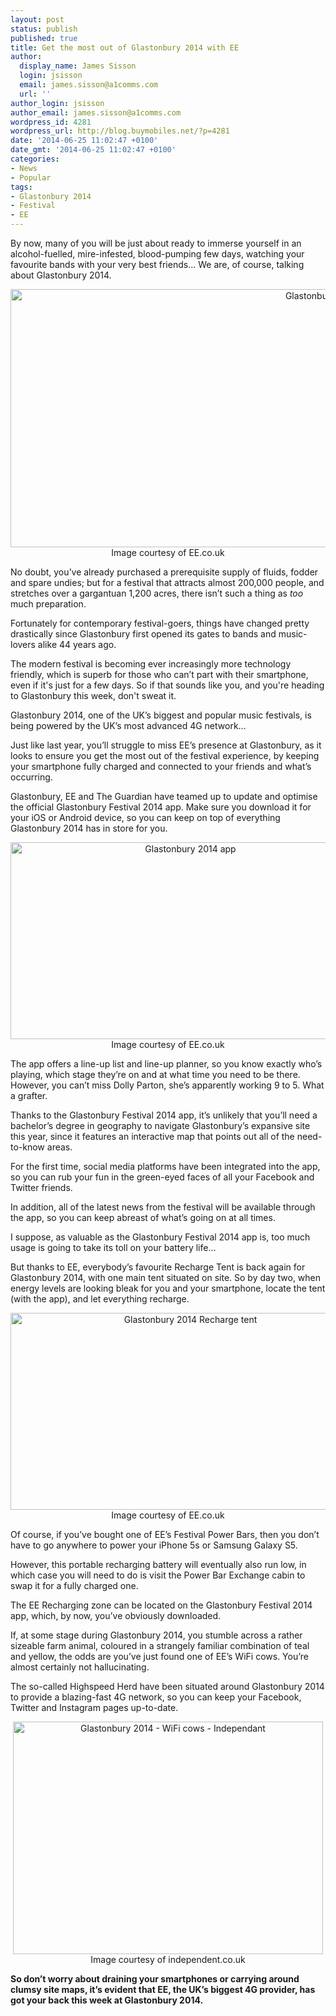 ```yaml
---
layout: post
status: publish
published: true
title: Get the most out of Glastonbury 2014 with EE
author:
  display_name: James Sisson
  login: jsisson
  email: james.sisson@a1comms.com
  url: ''
author_login: jsisson
author_email: james.sisson@a1comms.com
wordpress_id: 4281
wordpress_url: http://blog.buymobiles.net/?p=4281
date: '2014-06-25 11:02:47 +0100'
date_gmt: '2014-06-25 11:02:47 +0100'
categories:
- News
- Popular
tags:
- Glastonbury 2014
- Festival
- EE
---
```

<p><span class="postStandFirst">By now, many of you will be just about ready to immerse yourself in an alcohol-fuelled, mire-infested, blood-pumping few days, watching your favourite bands with your very best friends&hellip; We are, of course, talking about Glastonbury 2014.</span></p>
<p style="text-align: center;"><img class="size-full wp-image-4283 aligncenter" alt="Glastonbury 2014 EE" src="https://a1comms-blog-buymobiles.storage.googleapis.com/2014/06/Screen-Shot-2014-06-25-at-10.01.15.png" width="1001" height="413" /><span class="caption">Image courtesy of EE.co.uk</span></p>
<p>No doubt, you&rsquo;ve already purchased a prerequisite supply of fluids, fodder and spare undies; but for a festival that attracts almost 200,000 people, and stretches over a gargantuan 1,200 acres, there isn&rsquo;t such a thing as <em>too</em> much<i> </i>preparation.</p>
<p>Fortunately for contemporary festival-goers, things have changed pretty drastically since Glastonbury first opened its gates to bands and music-lovers alike 44 years ago.</p>
<p>The modern festival is becoming ever increasingly more technology friendly, which is superb for those who can&rsquo;t part with their smartphone, even if it's just for a few days. So if that sounds like you, and you're heading to Glastonbury this week, don't sweat it.</p>
<p>Glastonbury 2014, one of the UK&rsquo;s biggest and popular music festivals, is being powered by the UK&rsquo;s most advanced 4G network&hellip;</p>
<p>Just like last year, you&rsquo;ll struggle to miss EE&rsquo;s presence at Glastonbury, as it looks to ensure you get the most out of the festival experience, by keeping your smartphone fully charged and connected to your friends and what&rsquo;s occurring.</p>
<p>Glastonbury, EE and The Guardian have teamed up to update and optimise the official Glastonbury Festival 2014 app. Make sure you download it for your iOS or Android device, so you can keep on top of everything Glastonbury 2014 has in store for you.</p>
<p style="text-align: center;"><img class=" wp-image-4286 aligncenter" alt="Glastonbury 2014 app" src="https://a1comms-blog-buymobiles.storage.googleapis.com/2014/06/Glasto-app-EE.jpg" width="560" height="315" /><span class="caption">Image courtesy of EE.co.uk</span></p>
<p>The app offers a line-up list and line-up planner, so you know exactly who&rsquo;s playing, which stage they&rsquo;re on and at what time you need to be there. However, you can&rsquo;t miss Dolly Parton, she&rsquo;s apparently working 9 to 5. What a grafter.</p>
<p>Thanks to the Glastonbury Festival 2014 app, it&rsquo;s unlikely that you&rsquo;ll need a bachelor&rsquo;s degree in geography to navigate Glastonbury&rsquo;s expansive site this year, since it features an interactive map that points out all of the need-to-know areas.</p>
<p>For the first time, social media platforms have been integrated into the app, so you can rub your fun in the green-eyed faces of all your Facebook and Twitter friends.</p>
<p>In addition, all of the latest news from the festival will be available through the app, so you can keep abreast of what&rsquo;s going on at all times.</p>
<p>I suppose, as valuable as the Glastonbury Festival 2014 app is, too much usage is going to take its toll on your battery life&hellip;</p>
<p>But thanks to EE, everybody&rsquo;s favourite Recharge Tent is back again for Glastonbury 2014, with one main tent situated on site. So by day two, when energy levels are looking bleak for you and your smartphone, locate the tent (with the app), and let everything recharge.</p>
<p style="text-align: center;"><img class=" wp-image-4287 aligncenter" alt="Glastonbury 2014 Recharge tent" src="https://a1comms-blog-buymobiles.storage.googleapis.com/2014/06/Gasto-recharge-points.jpg" width="560" height="315" /><span class="caption">Image courtesy of EE.co.uk</span></p>
<p>Of course, if you&rsquo;ve bought one of EE&rsquo;s Festival Power Bars, then you don&rsquo;t have to go anywhere to power your iPhone 5s or Samsung Galaxy S5.</p>
<p>However, this portable recharging battery will eventually also run low, in which case you will need to do is visit the Power Bar Exchange cabin to swap it for a fully charged one.</p>
<p>The EE Recharging zone can be located on the Glastonbury Festival 2014 app, which, by now, you&rsquo;ve obviously downloaded.</p>
<p>If, at some stage during Glastonbury 2014, you stumble across a rather sizeable farm animal, coloured in a strangely familiar combination of teal and yellow, the odds are you&rsquo;ve just found one of EE&rsquo;s WiFi cows. You&rsquo;re almost certainly not hallucinating.</p>
<p>The so-called Highspeed Herd have been situated around Glastonbury 2014 to provide a blazing-fast 4G network, so you can keep your Facebook, Twitter and Instagram pages up-to-date.</p>
<p style="text-align: center;"><img class=" wp-image-4289 aligncenter" alt="Glastonbury 2014 - WiFi cows - Independant" src="https://a1comms-blog-buymobiles.storage.googleapis.com/2014/06/WiFi-cows-Independant.jpg" width="496" height="372" /><span class="caption">Image courtesy of independent.co.uk</span></p>
<p><strong>So don&rsquo;t worry about draining your smartphones or carrying around clumsy site maps, it&rsquo;s evident that EE, the UK&rsquo;s biggest 4G provider, has got your back this week at Glastonbury 2014.&nbsp;</strong></p>
